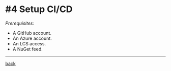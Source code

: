 # #4 Setup CI/CD
*Prerequisites:* 
- A GitHub account.
- An Azure account.
- An LCS access.
- A NuGet feed.






---
[back](/README.md)
